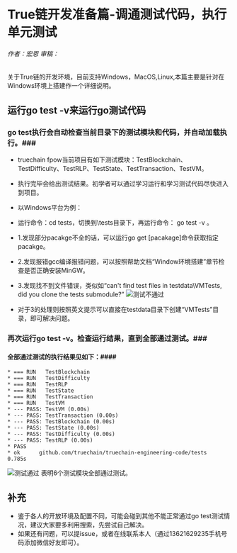 # True链开发准备篇-调通测试代码，执行单元测试 #
###### 作者：宏恩 审稿：

关于True链的开发环境，目前支持Windows，MacOS,Linux,本篇主要是针对在Windows环境上搭建作一个详细说明。

## 运行go test -v来运行go测试代码 ##
### go test执行会自动检查当前目录下的测试模块和代码，并自动加载执行。###
* truechain fpow当前项目有如下测试模块：TestBlockchain、TestDifficulty、TestRLP、TestState、TestTransaction、TestVM。
* 执行完毕会给出测试结果。初学者可以通过学习运行和学习测试代码尽快进入到项目。

* 以Windows平台为例：
* 运行命令：cd tests，切换到\tests目录下，再运行命令： go test -v 。

* 1.发现部分pacakge不全的话，可以运行go get [pacakage]命令获取指定pacakge。
* 2.发现报错gcc编译报错问题，可以按照帮助文档“Window环境搭建”章节检查是否正确安装MinGW。
* 3.发现找不到文件错误，类似如“can't find test files in testdata\VMTests, did you clone the tests submodule?”
![测试不通过](/wiki/developer/img/truechain_execute_tests_fail1.png)
* 对于3的处理则按照英文提示可以直接在testdata目录下创建“VMTests”目录，即可解决问题。

### 再次运行go test -v。检查运行结果，直到全部通过测试。###
#### 全部通过测试的执行结果见如下：#### 
```
* === RUN   TestBlockchain
* === RUN   TestDifficulty
* === RUN   TestRLP
* === RUN   TestState
* === RUN   TestTransaction
* === RUN   TestVM
* --- PASS: TestVM (0.00s)
* --- PASS: TestTransaction (0.00s)
* --- PASS: TestBlockchain (0.00s)
* --- PASS: TestState (0.00s)
* --- PASS: TestDifficulty (0.00s)
* --- PASS: TestRLP (0.00s)
* PASS
* ok      github.com/truechain/truechain-engineering-code/tests   0.785s
```  
![测试通过](/wiki/developer/img/truechain_execute_tests_ok2.png)
表明6个测试模块全部通过测试。
## 补充 ##
* 鉴于各人的开放环境及配置不同，可能会碰到其他不能正常通过go test测试情况，建议大家要多利用搜索，先尝试自己解决。
* 如果还有问题，可以提issue，或者在线联系本人（通过13621629235手机号码添加微信好友即可）。
